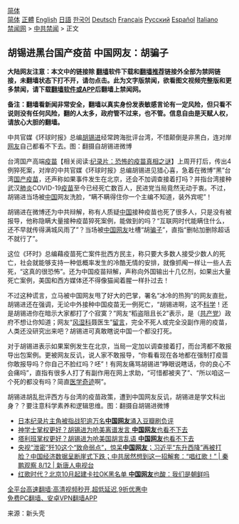  <!-- 面包屑导航 --> <div class="breadcrumb"><!-- GTranslate: https://gtranslate.io/ -->  <div class="switcher notranslate">  <div class="selected">  <a href="#" onclick="return false;"> 简体</a>  </div>  <div class="option">  <a href="https://www.bannedbook.org" onclick="doGTranslate('zh-CN|zh-CN');jQuery('div.switcher div.selected a').html(jQuery(this).html());return false;" title="简体中文" class="nturl selected"> 简体</a>  <a href="https://www.bannedbook.org/zh-tw/" onclick="doGTranslate('zh-CN|zh-TW');jQuery('div.switcher div.selected a').html(jQuery(this).html());return false;" title="繁體中文" class="nturl"> 正體</a>  <a href="https://www.bannedbook.org/en/" onclick="doGTranslate('zh-CN|en');jQuery('div.switcher div.selected a').html(jQuery(this).html());return false;" title="English" class="nturl"> English</a>  <a href="https://www.bannedbook.org/ja/" onclick="doGTranslate('zh-CN|ja');jQuery('div.switcher div.selected a').html(jQuery(this).html());return false;" title="日本語" class="nturl"> 日語</a>  <a href="https://www.bannedbook.org/ko/" onclick="doGTranslate('zh-CN|ko');jQuery('div.switcher div.selected a').html(jQuery(this).html());return false;" title="한국어" class="nturl"> 한국어</a>  <a href="https://www.bannedbook.org/de/" onclick="doGTranslate('zh-CN|de');jQuery('div.switcher div.selected a').html(jQuery(this).html());return false;" title="Deutsch" class="nturl"> Deutsch</a>  <a href="https://www.bannedbook.org/fr/" onclick="doGTranslate('zh-CN|fr');jQuery('div.switcher div.selected a').html(jQuery(this).html());return false;" title="Français" class="nturl"> Français</a>  <a href="https://www.bannedbook.org/ru/" onclick="doGTranslate('zh-CN|ru');jQuery('div.switcher div.selected a').html(jQuery(this).html());return false;" title="Русский" class="nturl"> Русский</a>  <a href="https://www.bannedbook.org/es/" onclick="doGTranslate('zh-CN|es');jQuery('div.switcher div.selected a').html(jQuery(this).html());return false;" title="Español" class="nturl"> Español</a>  <a href="https://www.bannedbook.org/it/" onclick="doGTranslate('zh-CN|it');jQuery('div.switcher div.selected a').html(jQuery(this).html());return false;" title="Italiano" class="nturl"> Italiano</a>  </div>  </div>      <div class='breadcrumb-sub'><!-- Breadcrumb NavXT 6.3.0 --> <a href="https://www.bannedbook.org/" class="home">禁闻网</a> &gt; <a href="https://www.bannedbook.org/bnews/cbnews/" class="category">中共禁闻</a> &gt; 正文</div></div><h2>胡锡进黑台国产疫苗 中国网友：胡骗子</h2> <p class="notice"><b>大陆网友注意：本文中的链接除 <a href="https://github.com/bannedbook/fanqiang" >翻墙</a>软件下载和<a href="https://github.com/killgcd/justmysocks/blob/master/README.md">翻墙推荐</a>链接外全部为禁网链接，未翻墙状态下打不开，请勿点击。此为文字版禁闻，欲看图文视频完整版和更多禁闻，请下载<a href="https://github.com/bannedbook/fanqiang">翻墙软件或APP</a>后翻墙上禁闻网。</p><p>备注：翻墙看新闻非常安全，翻墙以真实身份发表敏感言论有一定风险，但只看不说则没有任何风险，翻的人太多，政府管不过来，也不管。信息自由是天赋人权，请放心大胆的翻墙。</b></p>  <div class="entry"> <p id="conimg">中共官媒《环球时报》总编<a href="https://www.bannedbook.org/bnews/tag/%e8%83%a1%e9%94%a1%e8%bf%9b/" class="st_tag internal_tag" rel="tag" title="标签 胡锡进 下的日志">胡锡进</a>经常跨海批评台湾，不惜颠倒是非黑白，连对岸<a href="https://www.bannedbook.org/bnews/tag/%e7%bd%91%e5%8f%8b/" class="st_tag internal_tag" rel="tag" title="标签 网友 下的日志">网友</a>自己都看不下去。图：翻摄自胡锡进微博</p> <p>台湾国产高端<span class='wp_keywordlink'><a href="https://www.bannedbook.org/bnews/tculture/20160630/551027.html" title="疫苗" target="_blank">疫苗</a></span>【相关阅读:<a href='https://www.bannedbook.org/bnews/topimagenews/20180408/925060.html' target='_blank'>纪录片：恐怖的疫苗真相之谜</a>】上周开打后，传出4例猝死案，对岸的中共官媒《环球时报》总编胡锡进见猎心喜，急着在微博“黑”台湾<a href="https://www.bannedbook.org/bnews/tag/%E5%9B%BD%E4%BA%A7%E7%96%AB%E8%8B%97/" class="st_tag internal_tag" rel="tag" title="标签 国产疫苗 下的日志">国产疫苗</a>，还声称如果事件发生在北京，还会不加调查接着打吗？并指台湾接种武汉<a href="https://www.bannedbook.org/bnews/tag/%e8%82%ba%e7%82%8e/" class="st_tag internal_tag" rel="tag" title="标签 肺炎 下的日志">肺炎</a>COVID-19<a href="https://www.bannedbook.org/bnews/tag/%e7%96%ab%e8%8b%97/" class="st_tag internal_tag" rel="tag" title="标签 疫苗 下的日志">疫苗</a>至今已经死亡数百人，民进党当局竟然无动于衷。不过，胡锡进当场被<span class='wp_keywordlink_affiliate'><a href="https://www.bannedbook.org/" title="中国" target="_blank">中国</a></span>网友洗脸，“瞒不瞒得住你一个主编不知道，装外宾呢”！</p>  <p>胡锡进在微博还为中共辩解，称有人质疑<a href="https://www.bannedbook.org/bnews/tag/%E4%B8%AD%E5%9B%BD/" class="st_tag internal_tag" rel="tag" title="标签 中国 下的日志">中国</a>接种疫苗也死了很多人，只是没有被报导，他称隐瞒大量接种疫苗猝死案例，能做到的吗？“互联网时代能瞒住什么，还不早就传得满城风雨了”？当场被<a href="https://www.bannedbook.org/bnews/tag/%E4%B8%AD%E5%9B%BD%E7%BD%91%E5%8F%8B/" class="st_tag internal_tag" rel="tag" title="标签 中国网友 下的日志">中国网友</a>吐槽“胡<a href="https://www.bannedbook.org/bnews/tag/%E9%AA%97%E5%AD%90/" class="st_tag internal_tag" rel="tag" title="标签 骗子 下的日志">骗子</a>”，直指“删帖加删除超话不就行了”。</p> <p>这位《环时》总编藉疫苗死亡案件批西方民主，称只要大多数人接受少数人的死亡，社会就能够支持一种低概率发生的冷酷无情的安排，就像抓阄一样让一些人去死，“这真的很恐怖”。还为中国疫苗辩解，声称向外国输出十几亿剂，如果出大量死亡案例，美国和西方媒体还不得像猫闻着腥一样扑过去！</p>  <p>不过这种谎言，立马被中国网友甩了好大的巴掌，署名“冰冷的热狗”的网友直批，胡锡进还在强调，无论中外接种中国疫苗无一例死亡，“胡锡进啊，这不<span class='wp_keywordlink'><a href="https://www.bannedbook.org/forum11/topic309.html" title="禁片：“科学”的棍子" target="_blank">科学</a></span>！还是胡锡进你在暗示大家都打了个寂寞？”网友“稻盗阻且长2”表示，是（<a href="https://www.bannedbook.org/bnews/tag/%e5%85%b1%e4%ba%a7%e5%85%9a/" class="st_tag internal_tag" rel="tag" title="标签 共产党 下的日志">共产党</a>）政府不想让你知道；网友“<a href="https://www.bannedbook.org/bnews/tag/%e9%a3%8e%e6%b9%bf%e7%a7%91/" class="st_tag internal_tag" rel="tag" title="标签 风湿科 下的日志">风湿科</a>聂医生”<span class='wp_keywordlink'><a href="https://www.bannedbook.org/bnews/tougao/" title="留言" target="_blank">留言</a></span>，完全不死人或完全没副作用的疫苗，人类还没研究出来吧？胡锡进可真敢瞎说中国一个都没打死。</p> <p>对于胡锡进表示如果案例发生在北京，当局一定加以调查接着打，而台湾都不敢报导出包案例。更被网友反讥，说人家不敢报导，“你看看现在各地都在强制打疫苗你敢报导吗？你自己不脸红吗？呸”！有网友痛骂胡锡进“睁眼说瞎话，你的良心不会痛吗”，直指有很多人打了有副作用在网上求助，“可惜都被夹了”、“所以咱这一个死的都没有吗？简直<span class='wp_keywordlink'><a href="https://www.bannedbook.org/forum3/topic18.html" title="《医学奇迹》" target="_blank">医学奇迹</a></span>啊”。</p>  <p>胡锡进胡乱批评西方与台湾的疫苗政策，遭到中国网友反讥，胡锡进是学文科出身？？要注意科学素养和逻辑思维。图：翻摄自胡锡进微博</p> <ul class='op-related-articles' title='相关阅读'> <li><a href='https://www.bannedbook.org/bnews/baitai/20210822/1611229.html' target='_blank'>日本纪录片主角被指战犯逾万名<b>中国网友</b>涌入豆瓣刷负评</a></li> <li><a href='https://www.bannedbook.org/bnews/comments/20210816/1607354.html' target='_blank'>神学士掌权更好？胡锡进为呛美离谱发言 <b>中国网友</b>也看不下去</a></li> <li><a href='https://www.bannedbook.org/bnews/comments/20210816/1607012.html' target='_blank'>塔利班掌权更好？胡锡进为呛美国胡言乱语 <b>中国网友</b>也看不下去</a></li> <li><a href='https://www.bannedbook.org/bnews/bannedvideo/20210813/1605380.html' target='_blank'>央视“泄密”歼10这个“致命弱点”，惊呆<b>中国网友</b>；习近平“东升西降”再被打脸？中国经济数据呈断崖式下跌；中共居然想到这一招解套：“唱红歌！” | 秦鹏观察 8/12 | 新唐人电视台</a></li> <li><a href='https://www.bannedbook.org/bnews/comments/20210811/1604496.html' target='_blank'>红歌时代？北京10月起建卡拉OK黑名单 <b>中国网友</b>也酸：我们是朝鲜吗</a></li> </ul> <p class="texttj"> <a href="https://github.com/bannedbook/fanqiang/wiki/V2ray%E6%9C%BA%E5%9C%BA" target="_blank">全平台高速翻墙:高清视频秒开,超低延迟,9折优惠中</a><br/> <a href="https://github.com/bannedbook/fanqiang/wiki/%E7%A6%81%E9%97%BB%E7%BD%91%E5%AE%89%E5%8D%93%E7%BF%BB%E5%A2%99%E6%96%B0%E9%97%BBAPP" target="_blank">免费PC翻墙、安卓VPN翻墙APP</a></p> <p> 来源：新头壳 </p><a name='sharetosocial'></a>  <div style="margin-bottom:5px;padding-bottom:5px;clear:both"> <div id="archive-pix-1" class="banner-ads"> <!-- AuctionX Display platform tag START --> <div id="26318x728x90x621x_ADSLOT2" clicktrack="%%CLICK_URL_ESC%%"></div> <!-- AuctionX Display platform tag END --> </div> <div id="archive-pix-2" class="banner-ads"> <!-- AuctionX Display platform tag START --> <div id="26315x300x250x621x_ADSLOT2" clicktrack="%%CLICK_URL_ESC%%"></div> <!-- AuctionX Display platform tag END --> </div> </div>  <div id="archive-pix-1" class="banner-ads"> <!-- AuctionX Display platform tag START --> <div id="26318x728x90x621x_ADSLOT3" clicktrack="%%CLICK_URL_ESC%%"></div> <!-- AuctionX Display platform tag END --> </div> </div><!--END ENTRY--> 